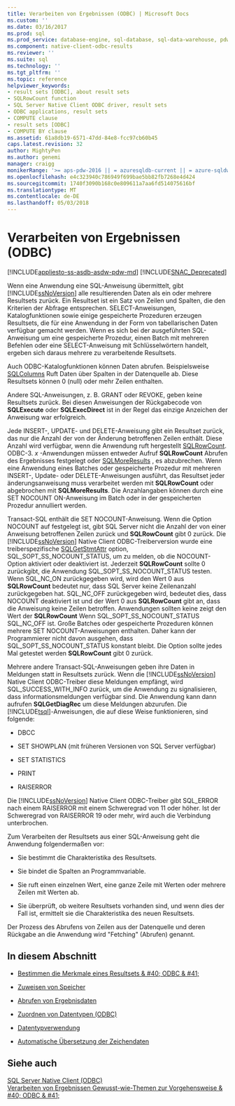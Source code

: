```yaml
---
title: Verarbeiten von Ergebnissen (ODBC) | Microsoft Docs
ms.custom: ''
ms.date: 03/16/2017
ms.prod: sql
ms.prod_service: database-engine, sql-database, sql-data-warehouse, pdw
ms.component: native-client-odbc-results
ms.reviewer: ''
ms.suite: sql
ms.technology: ''
ms.tgt_pltfrm: ''
ms.topic: reference
helpviewer_keywords:
- result sets [ODBC], about result sets
- SQLRowCount function
- SQL Server Native Client ODBC driver, result sets
- ODBC applications, result sets
- COMPUTE clause
- result sets [ODBC]
- COMPUTE BY clause
ms.assetid: 61a8db19-6571-47dd-84e8-fcc97cb60b45
caps.latest.revision: 32
author: MightyPen
ms.author: genemi
manager: craigg
monikerRange: '>= aps-pdw-2016 || = azuresqldb-current || = azure-sqldw-latest || >= sql-server-2016 || = sqlallproducts-allversions'
ms.openlocfilehash: e4c323940c786949f699bae5bb82fb7268e4d424
ms.sourcegitcommit: 1740f3090b168c0e809611a7aa6fd514075616bf
ms.translationtype: MT
ms.contentlocale: de-DE
ms.lasthandoff: 05/03/2018
---
```

# <a name="processing-results-odbc"></a>Verarbeiten von Ergebnissen (ODBC)
[!INCLUDE[appliesto-ss-asdb-asdw-pdw-md](../../includes/appliesto-ss-asdb-asdw-pdw-md.md)]
[!INCLUDE[SNAC_Deprecated](../../includes/snac-deprecated.md)]

  Wenn eine Anwendung eine SQL-Anweisung übermittelt, gibt [!INCLUDE[ssNoVersion](../../includes/ssnoversion-md.md)] alle resultierenden Daten als ein oder mehrere Resultsets zurück. Ein Resultset ist ein Satz von Zeilen und Spalten, die den Kriterien der Abfrage entsprechen. SELECT-Anweisungen, Katalogfunktionen sowie einige gespeicherte Prozeduren erzeugen Resultsets, die für eine Anwendung in der Form von tabellarischen Daten verfügbar gemacht werden. Wenn es sich bei der ausgeführten SQL-Anweisung um eine gespeicherte Prozedur, einen Batch mit mehreren Befehlen oder eine SELECT-Anweisung mit Schlüsselwörtern handelt, ergeben sich daraus mehrere zu verarbeitende Resultsets.  
  
 Auch ODBC-Katalogfunktionen können Daten abrufen. Beispielsweise [SQLColumns](../../relational-databases/native-client-odbc-api/sqlcolumns.md) Ruft Daten über Spalten in der Datenquelle ab. Diese Resultsets können 0 (null) oder mehr Zeilen enthalten.  
  
 Andere SQL-Anweisungen, z. B. GRANT oder REVOKE, geben keine Resultsets zurück. Bei diesen Anweisungen der Rückgabecode von **SQLExecute** oder **SQLExecDirect** ist in der Regel das einzige Anzeichen der Anweisung war erfolgreich.  
  
 Jede INSERT-, UPDATE- und DELETE-Anweisung gibt ein Resultset zurück, das nur die Anzahl der von der Änderung betroffenen Zeilen enthält. Diese Anzahl wird verfügbar, wenn die Anwendung ruft hergestellt [SQLRowCount](../../relational-databases/native-client-odbc-api/sqlrowcount.md). ODBC-3. *x* -Anwendungen müssen entweder Aufruf **SQLRowCount** Abrufen des Ergebnisses festgelegt oder [SQLMoreResults](../../relational-databases/native-client-odbc-api/sqlmoreresults.md) , es abzubrechen. Wenn eine Anwendung eines Batches oder gespeicherte Prozedur mit mehreren INSERT-, Update- oder DELETE-Anweisungen ausführt, das Resultset jeder änderungsanweisung muss verarbeitet werden mit **SQLRowCount** oder abgebrochen mit **SQLMoreResults**. Die Anzahlangaben können durch eine SET NOCOUNT ON-Anweisung im Batch oder in der gespeicherten Prozedur annulliert werden.  
  
 Transact-SQL enthält die SET NOCOUNT-Anweisung. Wenn die Option NOCOUNT auf festgelegt ist, gibt SQL Server nicht die Anzahl der von einer Anweisung betroffenen Zeilen zurück und **SQLRowCount** gibt 0 zurück. Die [!INCLUDE[ssNoVersion](../../includes/ssnoversion-md.md)] Native Client ODBC-Treiberversion wurde eine treiberspezifische [SQLGetStmtAttr](../../relational-databases/native-client-odbc-api/sqlgetstmtattr.md) option, SQL_SOPT_SS_NOCOUNT_STATUS, um zu melden, ob die NOCOUNT-Option aktiviert oder deaktiviert ist. Jederzeit **SQLRowCount** sollte 0 zurückgibt, die Anwendung SQL_SOPT_SS_NOCOUNT_STATUS testen. Wenn SQL_NC_ON zurückgegeben wird, wird den Wert 0 aus **SQLRowCount** bedeutet nur, dass SQL Server keine Zeilenanzahl zurückgegeben hat. SQL_NC_OFF zurückgegeben wird, bedeutet dies, dass NOCOUNT deaktiviert ist und der Wert 0 aus **SQLRowCount** gibt an, dass die Anweisung keine Zeilen betroffen. Anwendungen sollten keine zeigt den Wert der **SQLRowCount** Wenn SQL_SOPT_SS_NOCOUNT_STATUS SQL_NC_OFF ist. Große Batches oder gespeicherte Prozeduren können mehrere SET NOCOUNT-Anweisungen enthalten. Daher kann der Programmierer nicht davon ausgehen, dass SQL_SOPT_SS_NOCOUNT_STATUS konstant bleibt. Die Option sollte jedes Mal getestet werden **SQLRowCount** gibt 0 zurück.  
  
 Mehrere andere Transact-SQL-Anweisungen geben ihre Daten in Meldungen statt in Resultsets zurück. Wenn die [!INCLUDE[ssNoVersion](../../includes/ssnoversion-md.md)] Native Client ODBC-Treiber diese Meldungen empfängt, wird SQL_SUCCESS_WITH_INFO zurück, um die Anwendung zu signalisieren, dass informationsmeldungen verfügbar sind. Die Anwendung kann dann aufrufen **SQLGetDiagRec** um diese Meldungen abzurufen. Die [!INCLUDE[tsql](../../includes/tsql-md.md)]-Anweisungen, die auf diese Weise funktionieren, sind folgende:  
  
-   DBCC  
  
-   SET SHOWPLAN (mit früheren Versionen von SQL Server verfügbar)  
  
-   SET STATISTICS  
  
-   PRINT  
  
-   RAISERROR  
  
 Die [!INCLUDE[ssNoVersion](../../includes/ssnoversion-md.md)] Native Client ODBC-Treiber gibt SQL_ERROR nach einem RAISERROR mit einem Schweregrad von 11 oder höher. Ist der Schweregrad von RAISERROR 19 oder mehr, wird auch die Verbindung unterbrochen.  
  
 Zum Verarbeiten der Resultsets aus einer SQL-Anweisung geht die Anwendung folgendermaßen vor:  
  
-   Sie bestimmt die Charakteristika des Resultsets.  
  
-   Sie bindet die Spalten an Programmvariable.  
  
-   Sie ruft einen einzelnen Wert, eine ganze Zeile mit Werten oder mehrere Zeilen mit Werten ab.  
  
-   Sie überprüft, ob weitere Resultsets vorhanden sind, und wenn dies der Fall ist, ermittelt sie die Charakteristika des neuen Resultsets.  
  
 Der Prozess des Abrufens von Zeilen aus der Datenquelle und deren Rückgabe an die Anwendung wird "Fetching" (Abrufen) genannt.  
  
## <a name="in-this-section"></a>In diesem Abschnitt  
  
-   [Bestimmen die Merkmale eines Resultsets & #40; ODBC & #41;](../../relational-databases/native-client-odbc-results/determining-the-characteristics-of-a-result-set-odbc.md)  
  
-   [Zuweisen von Speicher](../../relational-databases/native-client-odbc-results/assigning-storage.md)  
  
-   [Abrufen von Ergebnisdaten](../../relational-databases/native-client-odbc-results/fetching-result-data.md)  
  
-   [Zuordnen von Datentypen &#40;ODBC&#41;](../../relational-databases/native-client-odbc-results/mapping-data-types-odbc.md)  
  
-   [Datentypverwendung](../../relational-databases/native-client-odbc-results/data-type-usage.md)  
  
-   [Automatische Übersetzung der Zeichendaten](../../relational-databases/native-client-odbc-results/autotranslation-of-character-data.md)  
  
## <a name="see-also"></a>Siehe auch  
 [SQL Server Native Client &#40;ODBC&#41;](../../relational-databases/native-client/odbc/sql-server-native-client-odbc.md)   
 [Verarbeiten von Ergebnissen Gewusst-wie-Themen zur Vorgehensweise & #40; ODBC & #41;](http://msdn.microsoft.com/library/772d9064-c91d-4cac-8b60-fcc16bf76e10)  
  
  
